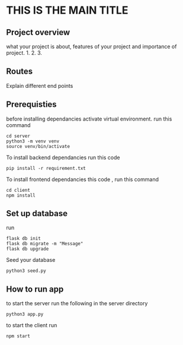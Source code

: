 # THIS IS THE MAIN TITLE

 ## Project overview
 what your project is about, features of your project
 and importance of project.
    1.
    2.
    3.

## Routes
Explain different end points

## Prerequisties
before installing dependancies activate virtual environment. run this command
```
cd server
python3 -m venv venv
source venv/bin/activate

```

To install backend dependancies run this code
```
pip install -r requirement.txt
```

To install frontend dependancies this code , run this command
```
cd client
npm install
```

## Set up database
run
```
flask db init
flask db migrate -m "Message"
flask db upgrade
```

Seed your database
```
python3 seed.py
```

## How to run app
to start the server run the following in the server directory
```
python3 app.py
```
to start the client run
```
npm start
```